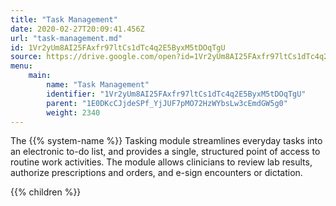 ```yaml
---
title: "Task Management"
date: 2020-02-27T20:09:41.456Z
url: "task-management.md"
id: 1Vr2yUm8AI25FAxfr97ltCs1dTc4q2E5ByxM5tDOqTgU
source: https://drive.google.com/open?id=1Vr2yUm8AI25FAxfr97ltCs1dTc4q2E5ByxM5tDOqTgU
menu:
    main:
        name: "Task Management"
        identifier: "1Vr2yUm8AI25FAxfr97ltCs1dTc4q2E5ByxM5tDOqTgU"
        parent: "1E0DKcCJjdeSPf_YjJUF7pMO72HzWYbsLw3cEmdGW5g0"
        weight: 2340
---
```









The {{% system-name %}} Tasking module streamlines everyday tasks into an electronic to-do list, and provides a single, structured point of access to routine work activities. The module allows clinicians to review lab results, authorize prescriptions and orders, and e-sign encounters or dictation. 







{{% children %}}

